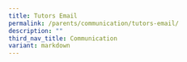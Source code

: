 ```yaml
---
title: Tutors Email
permalink: /parents/communication/tutors-email/
description: ""
third_nav_title: Communication
variant: markdown
---
```

